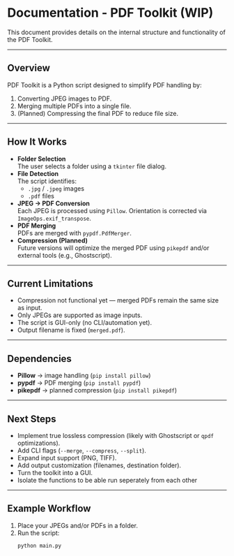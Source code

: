 # Documentation - PDF Toolkit (WIP)

This document provides details on the internal structure and functionality of the PDF Toolkit.

---

## Overview
PDF Toolkit is a Python script designed to simplify PDF handling by:
1. Converting JPEG images to PDF.
2. Merging multiple PDFs into a single file.
3. (Planned) Compressing the final PDF to reduce file size.

---

## How It Works
- **Folder Selection**  
  The user selects a folder using a `tkinter` file dialog.  
- **File Detection**  
  The script identifies:
  - `.jpg` / `.jpeg` images
  - `.pdf` files  
- **JPEG → PDF Conversion**  
  Each JPEG is processed using `Pillow`. Orientation is corrected via `ImageOps.exif_transpose`.  
- **PDF Merging**  
  PDFs are merged with `pypdf.PdfMerger`.  
- **Compression (Planned)**  
  Future versions will optimize the merged PDF using `pikepdf` and/or external tools (e.g., Ghostscript).

---

## Current Limitations
- Compression not functional yet — merged PDFs remain the same size as input.
- Only JPEGs are supported as image inputs.
- The script is GUI-only (no CLI/automation yet).
- Output filename is fixed (`merged.pdf`).

---

## Dependencies
- **Pillow** → image handling (`pip install pillow`)  
- **pypdf** → PDF merging (`pip install pypdf`)  
- **pikepdf** → planned compression (`pip install pikepdf`)  

---

## Next Steps
- Implement true lossless compression (likely with Ghostscript or `qpdf` optimizations).
- Add CLI flags (`--merge`, `--compress`, `--split`).
- Expand input support (PNG, TIFF).
- Add output customization (filenames, destination folder).
- Turn the toolkit into a GUI.
- Isolate the functions to be able run seperately from each other

---

## Example Workflow
1. Place your JPEGs and/or PDFs in a folder.
2. Run the script:
   ```bash
   python main.py
